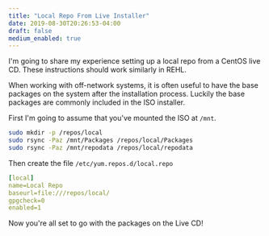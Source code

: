 ```yaml
---
title: "Local Repo From Live Installer"
date: 2019-08-30T20:26:53-04:00
draft: false
medium_enabled: true
---
```


I'm going to share my experience setting up a local repo from a CentOS live CD. These instructions should work similarly in REHL.

When working with off-network systems, it is often useful to have the base packages on the system after the installation process. Luckily the base packages are commonly included in the ISO installer.

First I'm going to assume that you've mounted the ISO at `/mnt`.

```bash
sudo mkdir -p /repos/local
sudo rsync -Paz /mnt/Packages /repos/local/Packages
sudo rsync -Paz /mnt/repodata /repos/local/repodata 
```

Then create the file `/etc/yum.repos.d/local.repo`

```yaml
[local]
name=Local Repo
baseurl=file:///repos/local/
gpgcheck=0
enabled=1
```

Now you're all set to go with the packages on the Live CD!